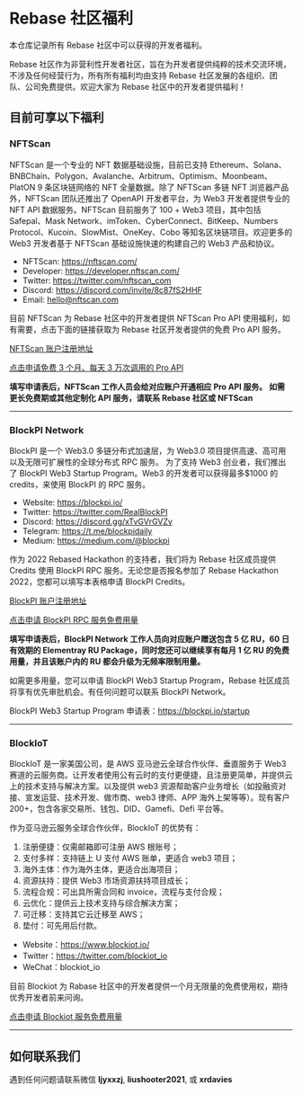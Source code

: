 # Rebase 社区福利

本仓库记录所有 Rebase 社区中可以获得的开发者福利。

Rebase 社区作为非营利性开发者社区，旨在为开发者提供纯粹的技术交流环境，不涉及任何经营行为，所有所有福利均由支持 Rebase 社区发展的各组织、团队、公司免费提供。欢迎大家为 Rebase 社区中的开发者提供福利！


## 目前可享以下福利

### NFTScan

NFTScan 是一个专业的 NFT 数据基础设施，目前已支持 Ethereum、Solana、BNBChain、Polygon、Avalanche、Arbitrum、Optimism、Moonbeam、PlatON 9 条区块链网络的 NFT 全量数据。除了 NFTScan 多链 NFT 浏览器产品外，NFTScan 团队还推出了 OpenAPI 开发者平台，为 Web3 开发者提供专业的 NFT API 数据服务。NFTScan 目前服务了 100 + Web3 项目，其中包括 Safepal、Mask Network、imToken、CyberConnect、BitKeep、Numbers Protocol、Kucoin、SlowMist、OneKey、Cobo 等知名区块链项目。欢迎更多的 Web3 开发者基于 NFTScan 基础设施快速的构建自己的 Web3 产品和协议。

* NFTScan: https://nftscan.com/
* Developer: https://developer.nftscan.com/
* Twitter: https://twitter.com/nftscan_com
* Discord: https://discord.com/invite/8c87fS2HHF
* Email: hello@nftscan.com

目前 NFTScan 为 Rebase 社区中的开发者提供 NFTScan Pro API 使用福利，如有需要，点击下面的链接获取为 Rebase 社区开发者提供的免费 Pro API 服务。

[NFTScan 账户注册地址](https://developer.nftscan.com/user/regist)

[点击申请免费 3 个月、每天 3 万次调用的 Pro API](https://github.com/rebase-network/benefits/issues/new/choose)

**填写申请表后，NFTScan 工作人员会给对应账户开通相应 Pro API 服务。**
**如需更长免费期或其他定制化 API 服务，请联系 Rebase 社区或 NFTScan**

---

### BlockPI Network

BlockPI 是一个 Web3.0 多链分布式加速层，为 Web3.0 项目提供高速、高可用以及无限可扩展性的全球分布式 RPC 服务。
为了支持 Web3 创业者，我们推出了 BlockPI Web3 Startup Program。Web3 的开发者可以获得最多$1000 的 credits，来使用 BlockPI 的 RPC 服务。

* Website: https://blockpi.io/
* Twitter: https://twitter.com/RealBlockPI
* Discord: https://discord.gg/xTvGVrGVZv
* Telegram: https://t.me/blockpidaily
* Medium: https://medium.com/@blockpi

作为 2022 Rebased Hackathon 的支持者，我们将为 Rebase 社区成员提供 Credits 使用 BlockPI RPC 服务。无论您是否报名参加了 Rebase Hackathon 2022，您都可以填写本表格申请 BlockPI  Credits。

[BlockPI 账户注册地址](https://dashboard.blockpi.io/)

[点击申请 BlockPI RPC 服务免费用量](https://github.com/rebase-network/benefits/issues/new/choose)

**填写申请表后，BlockPI Network 工作人员向对应账户赠送包含 5 亿 RU，60 日有效期的 Elementray RU Package，同时您还可以继续享有每月 1 亿 RU 的免费用量，并且该账户内的 RU 都会升级为无频率限制用量。**

如需更多用量，您可以申请 BlockPI Web3 Startup Program，Rebase 社区成员将享有优先审批机会。有任何问题可以联系 BlockPI Network。

BlockPI Web3 Startup Program 申请表：https://blockpi.io/startup

---

### BlockIoT

BlockIoT 是一家美国公司，是 AWS 亚马逊云全球合作伙伴、垂直服务于 Web3 赛道的云服务商。让开发者使用公有云时的支付更便捷，且注册更简单，并提供云上的技术支持与解决方案。以及提供 web3 资源帮助客户业务增长（如投融资对接、宣发运营、技术开发、做市商、web3 律师、APP 海外上架等等）。现有客户 200+，包含各家交易所、钱包、DID、Gamefi、Defi 平台等。

作为亚马逊云服务全球合作伙伴，BlockIoT 的优势有：

1. 注册便捷：仅需邮箱即可注册 AWS 根账号；
2. 支付多样：支持链上 U 支付 AWS 账单，更适合 web3 项目；
3. 海外主体：作为海外主体，更适合出海项目；
4. 资源扶持：提供 Web3 市场资源扶持项目成长；
5. 流程合规：可出具所需合同和 invoice，流程与支付合规；
6. 云优化：提供云上技术支持与综合解决方案；
7. 可迁移：支持其它云迁移至 AWS；
8. 垫付：可先用后付款。

* Website：https://www.blockiot.io/
* Twitter：https://twitter.com/blockiot_io
* WeChat：blockiot_io

目前 Blockiot 为 Rabase 社区中的开发者提供一个月无限量的免费使用权，期待优秀开发者前来问询。

[点击申请 Blockiot 服务免费用量](https://github.com/rebase-network/benefits/issues/new/choose)

---

## 如何联系我们
遇到任何问题请联系微信 **ljyxxzj**, **liushooter2021**, 或 **xrdavies**
